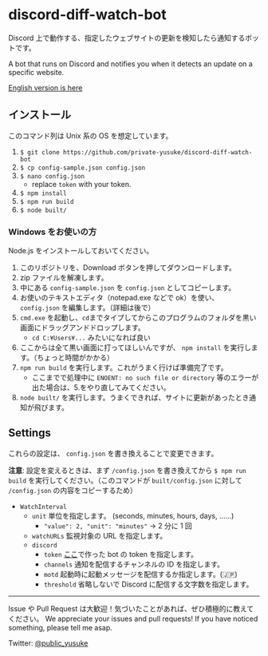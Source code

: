 # discord-diff-watch-bot

Discord 上で動作する、指定したウェブサイトの更新を検知したら通知するボットです。

A bot that runs on Discord and notifies you when it detects an update on a specific website.

[English version is here](README.md)

## インストール

このコマンド列は Unix 系の OS を想定しています。

1. `$ git clone https://github.com/private-yusuke/discord-diff-watch-bot`
2. `$ cp config-sample.json config.json`
3. `$ nano config.json`
   - replace `token` with your token.
4. `$ npm install`
5. `$ npm run build`
6. `$ node built/`

### Windows をお使いの方

Node.js をインストールしておいてください。

1. このリポジトリを、Download ボタンを押してダウンロードします。
2. zip ファイルを解凍します。
3. 中にある `config-sample.json` を `config.json` としてコピーします。
4. お使いのテキストエディタ（notepad.exe などで ok）を使い、 `config.json` を編集します。（詳細は後で）
5. `cmd.exe` を起動し、`cd`までタイプしてからこのプログラムのフォルダを黒い画面にドラッグアンドドロップします。
   - `cd C:¥Users¥...` みたいになれば良い
6. ここからは全て黒い画面に打ってほしいんですが、 `npm install` を実行します。（ちょっと時間がかかる）
7. `npm run build` を実行します。これがうまく行けば準備完了です。
   - ここまでで処理中に `ENOENT: no such file or directory` 等のエラーが出た場合は、5.をやり直してみてください。
8. `node built/` を実行します。うまくできれば、サイトに更新があったとき通知が飛びます。

## Settings

これらの設定は、 `config.json` を書き換えることで変更できます。

**注意**: 設定を変えるときは、まず `/config.json` を書き換えてから `$ npm run build` を実行してください。（このコマンドが `built/config.json` に対して `/config.json` の内容をコピーするため）

- `WatchInterval`
  - `unit` 単位を指定します。 (seconds, minutes, hours, days, ……)
    - `"value": 2, "unit": "minutes"` → 2 分に 1 回
  - `watchURLs` 監視対象の URL を指定します。
  - `discord`
    - `token` [ここ](https://discordapp.com/developers/applications)で作った bot の token を指定します。
    - `channels` 通知を配信するチャンネルの ID を指定します。
    - `motd` 起動時に起動メッセージを配信するか指定します。(🇯🇵)
    - `threshold` 省略しないで Discord に配信する文字数を指定します。

---

Issue や Pull Request は大歓迎！気づいたことがあれば、ぜひ積極的に教えてください。
We appreciate your issues and pull requests! If you have noticed something, please tell me asap.

Twitter: [@public_yusuke](https://twitter.com/public_yusuke)
